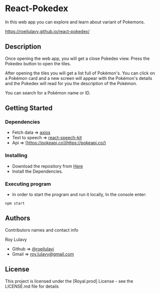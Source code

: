# React-Pokedex

In this web app you can explore and learn about variant of Pokemons.

https://roeilulavy.github.io/react-pokedex/


## Description

Once opening the web app, you will get a close Pokedex view. Press the Pokedex button to open the tiles.

After opening the tiles you will get a list full of Pokémon's.
You can click on a Pokémon card and a new screen will appear with the Pokémon's details and the Pokedex will read for you the description of the Pokémon.

You can search for a Pokémon name or ID.

## Getting Started

### Dependencies

* Fetch data => [axios](https://www.npmjs.com/package/axios)
* Text to speech => [react-speech-kit](https://www.npmjs.com/package/react-speech-kit)
* Api => [https://pokeapi.co](https://pokeapi.co/)

### Installing

* Download the repository from [Here](https://github.com/roeilulavy/react-pokedex) 
* Install the Dependencies.

### Executing program

* In order to start the program and run it locally, In the console enter:
```
npm start
```

## Authors

Contributors names and contact info

Roy Lulavy
- Github => [@roeilulavi](https://github.com/roeilulavy)
- Gmail => [roy.lulavy@gmail.com](roy.lulavy@gmail.com)


## License

This project is licensed under the [Royal.prod] License - see the LICENSE.md file for details
